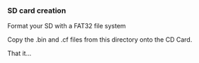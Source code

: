 ### SD card creation

Format your SD with a FAT32 file system

Copy the .bin and .cf files from this directory onto the CD Card.

That it... 
